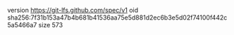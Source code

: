 version https://git-lfs.github.com/spec/v1
oid sha256:7f31b153a47b4b681b41536aa75e5d881d2ec6b3e5d02f74100f442c5a5466a7
size 573

